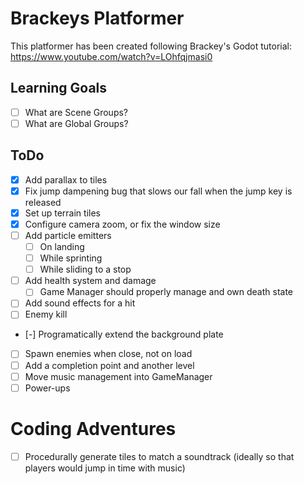 # Brackeys Platformer

This platformer has been created following Brackey's Godot tutorial:
	https://www.youtube.com/watch?v=LOhfqjmasi0

## Learning Goals

- [ ] What are Scene Groups?
- [ ] What are Global Groups?

## ToDo

- [x] Add parallax to tiles
- [x] Fix jump dampening bug that slows our fall when the jump key is released
- [x] Set up terrain tiles
- [x] Configure camera zoom, or fix the window size
- [ ] Add particle emitters
	- [ ] On landing
	- [ ] While sprinting
	- [ ] While sliding to a stop
- [ ] Add health system and damage
	- [ ] Game Manager should properly manage and own death state
- [ ] Add sound effects for a hit
- [ ] Enemy kill
- [-] Programatically extend the background plate
- [ ] Spawn enemies when close, not on load
- [ ] Add a completion point and another level
- [ ] Move music management into GameManager
- [ ] Power-ups

# Coding Adventures

- [ ] Procedurally generate tiles to match a soundtrack (ideally so that players
	  would jump in time with music)
